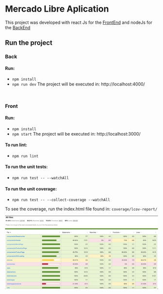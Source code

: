 # Mercado Libre Aplication

This project was developed with react Js for the [FrontEnd](https://github.com/danielmoreno510/meli/tree/master/meli-front) and nodeJs for the [BackEnd](https://github.com/danielmoreno510/meli/tree/master/meli-back)

## Run the project

### Back

#### Run:
- `npm install`
- `npm run dev`
The project will be executed in: http://localhost:4000/

<br />

### Front

#### Run:
- `npm install`
- `npm start`
The project will be executed in: http://localhost:3000/


#### To run lint:
- `npm run lint`

#### To run the unit tests:
- `npm run test -- --watchAll`

#### To run the unit coverage:
- `npm run test -- --collect-coverage --watchAll`

To see the coverage, run the index.html file found in: `coverage/lcov-report/`


![alt text](https://raw.githubusercontent.com/danielmoreno510/meli/master/meli-front/src/assets/images/coverage.png)